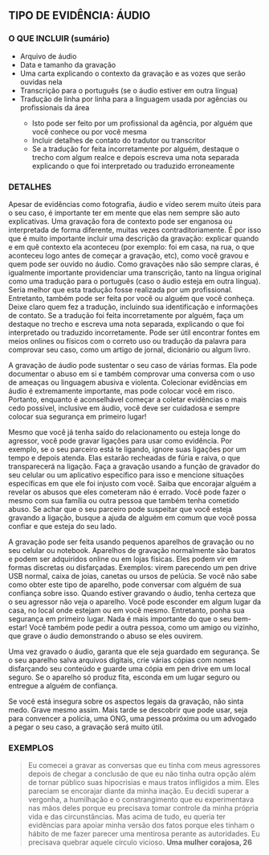 <h2>TIPO DE EVIDÊNCIA: ÁUDIO</h2>
<h3>O QUE INCLUIR (sumário)</h3>
<ul>
    <li>Arquivo de áudio</li>
    <li>Data e tamanho da gravação</li>
    <li>Uma carta explicando o contexto da gravação e as vozes que serão ouvidas nela</li>
    <li>Transcrição para o português (se o áudio estiver em outra língua)</li>
    <li>Tradução de linha por linha para a linguagem usada por agências ou profissionais da área</li>
    <ul>
        <li>Isto pode ser feito por um profissional da agência, por alguém que você conhece ou por você mesma</li>
        <li>Incluir detalhes de contato do tradutor ou transcritor</li>
        <li>Se a tradução for feita incorretamente por alguém, destaque o trecho com algum realce e depois escreva uma nota separada explicando o que foi interpretado ou traduzido erroneamente</li>
    </ul>
</ul>
<h3>DETALHES</h3>
<p>Apesar de evidências como fotografia, áudio e vídeo serem muito úteis para o seu caso, é importante ter em mente que elas nem sempre são auto explicativas. Uma gravação fora de contexto pode ser enganosa ou interpretada de forma diferente, muitas vezes contraditoriamente. É por isso que é muito importante incluir uma descrição da gravação: explicar quando e em quê contexto ela aconteceu (por exemplo: foi em casa, na rua, o que aconteceu logo antes de começar a gravação, etc), como você gravou e quem pode ser ouvido no áudio. Como gravações não são sempre claras, é igualmente importante providenciar uma transcrição, tanto na língua original como uma tradução para o português (caso o áudio esteja em outra língua). Seria melhor que esta tradução fosse realizada por um profissional. Entretanto, também pode ser feita por você ou alguém que você conheça. Deixe claro quem fez a tradução, incluindo sua identificação e informações de contato. Se a tradução foi feita incorretamente por alguém, faça um destaque no trecho e escreva uma nota separada, explicando o que foi interpretado ou traduzido incorretamente. Pode ser útil encontrar fontes em meios onlines ou físicos com o correto uso ou tradução da palavra para comprovar seu caso, como um artigo de jornal, dicionário ou algum livro.</p>
<p>A gravação de áudio pode sustentar o seu caso de várias formas. Ela pode documentar o abuso em si e também comprovar uma conversa com o uso de ameaças ou linguagem abusiva e violenta. Colecionar evidências em áudio é extremamente importante, mas pode colocar você em risco. Portanto, enquanto é aconselhável começar a coletar evidências o mais cedo possível, inclusive em áudio, você deve ser cuidadosa e sempre colocar sua segurança em primeiro lugar!</p>
<p>Mesmo que você já tenha saído do relacionamento ou esteja longe do agressor, você pode gravar ligações para usar como evidência. Por exemplo, se o seu parceiro está te ligando, ignore suas ligações por um tempo e depois atenda. Elas estarão recheadas de fúria e raiva, o que transparecerá na ligação. Faça a gravação usando a função de gravador do seu celular ou um aplicativo específico para isso e mencione situações específicas em que ele foi injusto com você. Saiba que encorajar alguém a revelar os abusos que eles cometeram não é errado. Você pode fazer o mesmo com sua família ou outra pessoa que também tenha cometido abuso. Se achar que o seu parceiro pode suspeitar que você esteja gravando a ligação, busque a ajuda de alguém em comum que você possa confiar e que esteja do seu lado.</p>
<p>A gravação pode ser feita usando pequenos aparelhos de gravação ou no seu celular ou notebook. Aparelhos de gravação normalmente são baratos e podem ser adquiridos online ou em lojas físicas. Eles podem vir em formas discretas ou disfarçadas. Exemplos: virem parecendo um pen drive USB normal, caixa de joias, canetas ou ursos de pelúcia. Se você não sabe como obter este tipo de aparelho, pode conversar com alguém de sua confiança sobre isso. Quando estiver gravando o áudio, tenha certeza que o seu agressor não veja o aparelho. Você pode esconder em algum lugar da casa, no local onde estejam ou em você mesmo. Entretanto, ponha sua segurança em primeiro lugar. Nada é mais importante do que o seu bem-estar! Você também pode pedir a outra pessoa, como um amigo ou vizinho, que grave o áudio demonstrando o abuso se eles ouvirem.</p>
<p>Uma vez gravado o áudio, garanta que ele seja guardado em segurança. Se o seu aparelho salva arquivos digitais, crie várias cópias com nomes disfarçando seu conteúdo e guarde uma cópia em pen drive em um local seguro. Se o aparelho só produz fita, esconda em um lugar seguro ou entregue a alguém de confiança.</p>
<p>Se você está insegura sobre os aspectos legais da gravação, não sinta medo. Grave mesmo assim. Mais tarde se descobrir que pode usar, seja para convencer a polícia, uma ONG, uma pessoa próxima ou um advogado a pegar o seu caso, a gravação será muito útil.</p>
<h3>EXEMPLOS</h3>
<blockquote>Eu comecei a gravar as conversas que eu tinha com meus agressores depois de chegar a conclusão de que eu não tinha outra opção além de tornar público suas hipocrisias e maus tratos infligidos a mim. Eles pareciam se encorajar diante da minha inação. Eu decidi superar a vergonha, a humilhação e o constrangimento que eu experimentava nas mãos deles porque eu precisava tomar controle da minha própria vida e das circunstâncias. Mas acima de tudo, eu queria ter evidências para apoiar minha versão dos fatos porque eles tinham o hábito de me fazer parecer uma mentirosa perante as autoridades. Eu precisava quebrar aquele círculo vicioso.  <strong>Uma mulher corajosa, 26</strong></blockquote>
